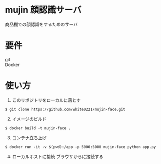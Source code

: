 # mujin 顔認識サーバ
商品棚での顔認識をするためのサーバ  

# 要件
git  
Docker  

# 使い方
1. このリポジトリをローカルに落とす  
``` .sourceCode .shell
$ git clone https://github.com/white0221/mujin-face.git
```  

2. イメージのビルド
``` .sourceCode .shell
$ docker build -t mujin-face .
```

3. コンテナ立ち上げ
``` .sourceCode .shell
$ docker run -it -v $(pwd):/app -p 5000:5000 mujin-face python app.py
```

4. ローカルホストに接続
ブラウザから[](localhost:5000)に接続する
